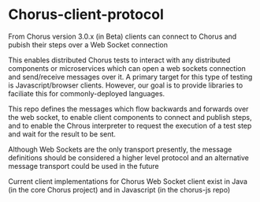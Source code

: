 # Chorus-client-protocol

From Chorus version 3.0.x (in Beta) clients can connect to Chorus and pubish their steps over a Web Socket connection

This  enables distributed Chorus tests to interact with any distributed components or microservices which can open a web sockets connection and send/receive messages over it. A primary target for this type of testing is Javascript/browser clients. However, our goal is to provide libraries to faciliate this for commonly-deployed languages.

This repo defines the messages which flow backwards and forwards over the web socket, to enable client components to connect and publish steps, and to enable the Chrous interpreter to request the execution of a test step and wait for the result to be sent. 

Although Web Sockets are the only transport presently, the message definitions should be considered a higher level protocol and an alternative message transport could be used in the future

Current client implementations for Chorus Web Socket client exist in Java (in the core Chorus project) and in Javascript (in the chorus-js repo)

